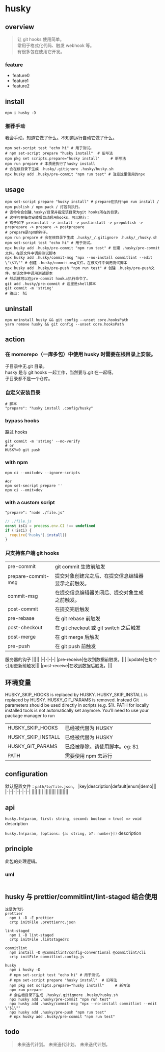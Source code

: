 # husky

## overview

> 让 git hooks 使用简单。  
> 常用于格式化代码、触发 webhook 等。  
> 有很多包在使用它开发。

### feature

- feature0
- feature1
- feature2

## install

`npm i husky -D`

### 推荐手动

我会手动。知道它做了什么。不知道运行自动它做了什么。

```shell
npm set-script test "echo hi" # 用于测试。
# npm set-script prepare "husky install"  # 旧写法
npm pkg set scripts.prepare="husky install"     # 新写法
npm run prepare # 本质是执行了husky install
# 会在根目录下生成 .husky/.gitignore .husky/husky.sh
npx husky add .husky/pre-commit "npm run test" # 注意这里使用的npx
```

## usage

```shell
npm set-script prepare "husky install" # prepare在执行npm run install / npm publish / npm pack / 打包前执行。
# 该命令会创建.husky/目录并指定该目录为git hooks所在的目录。
# 这样可在每次安装后自动启用hooks，可以执行：
# 钩子如下 preinstall -> install -> postinstall -> prepublish -> preprepare -> prepare -> postprepare
# prepare是npm的钩子。
npm run prepare # 会在根目录下生成 .husky/_/.gitignore .husky/_/husky.sh
npm set-script test "echo hi" # 用于测试。
npx husky add .husky/pre-commit "npm run test" # 创建 .husky/pre-commit文件。在该文件中调用测试脚本
npx husky add .husky/commit-msg "npx --no-install commitlint --edit \"\$1\"" # 创建 .husky/commit-msg文件。在该文件中调用测试脚本
npx husky add .husky/pre-push "npm run test" # 创建 .husky/pre-push文件。在该文件中调用测试脚本
# 然后就可以在pre-commit hook上执行命令了。
git add .husky/pre-commit # 这里是shell脚本
git commit -m 'string'
# 输出： hi
```

## uninstall

```shell
npm uninstall husky && git config --unset core.hooksPath
yarn remove husky && git config --unset core.hooksPath
```

## action

### 在 momorepo（一库多包）中使用 husky 时需要在根目录上安装。

子目录中无.git 目录。  
husky 是与 git hooks 一起工作，当然要与.git 在一起呀。  
子目录都不是一个仓库。

### 自定义安装目录

```shell
# 脚本
"prepare": "husky install .config/husky"
```

### bypass hooks

路过 hooks

```shell
git commit -m 'string' --no-verify
# or
HUSKY=0 git push
```

### with npm

```
npm ci --omit=dev --ignore-scripts

#or
npm set-secript prepare ''
npm ci --omit=dev
```

### with a custom script

```
"prepare": "node ./file.js"
```

```js
// ./file.js
const isCi = process.env.CI !== undefined
if (!isCi) {
  require('husky').install()
}
```

### 只支持客户端 git hooks

|                    |                                                    |     |     |
| ------------------ | -------------------------------------------------- | --- | --- |
| pre-commit         | git commit 生效前触发                              |     |     |
| prepare-commit-msg | 提交对象创建完之后、在提交信息编辑器显示之前触发。 |     |     |
| commit-msg         | 在提交信息编辑器关闭后、提交对象生成之前触发。     |     |     |
| post-commit        | 在提交完后触发                                     |     |     |
| pre-rebase         | 在 git rebase 前触发                               |     |     |
| post-checkout      | 在 git checkout 或 git switch 之后触发             |     |     |
| post-merge         | 在 git merge 后触发                                |     |     |
| pre-push           | 在 git push 前触发                                 |     |     |

服务器的钩子
|||||
|-|-|-|-|
|pre-receive|在收到数据前触发。|||
|update|在每个引用更新前触发|||
|post-receive|在收到数据后触发。|||

## 环境变量

HUSKY_SKIP_HOOKS is replaced by HUSKY.
HUSKY_SKIP_INSTALL is replaced by HUSKY.
HUSKY_GIT_PARAMS is removed. Instead Git parameters should be used directly in scripts (e.g. $1).
PATH for locally installed tools is not automatically set anymore. You'll need to use your package manager to run

|                    |                                |     |     |
| ------------------ | ------------------------------ | --- | --- |
| HUSKY_SKIP_HOOKS   | 已经被代替为 HUSKY             |     |     |
| HUSKY_SKIP_INSTALL | 已经被代替为 HUSKY             |     |     |
| HUSKY_GIT_PARAMS   | 已经被移除。请使用脚本。eg: $1 |     |     |
| PATH               | 需要使用 npm 去运行            |     |     |

## configuration

默认配置文件：`path/to/file.json`。
|key|description|default|enum|demo|||
|-|-|-|-|-|-|-|
||||||||
||||||||
||||||||

## api

`husky.fn(param, first: string, second: boolean = true) => void`
description

`husky.fn(param, [options: {a: string, b?: number}])`
description

## principle

此包的处理逻辑。

### uml

```

```

## husky 与 prettier/commitlint/lint-staged 结合使用

```
这是伪代码
prettier
  npm i -D -E prettier
  crtp initFile .prettierrc.json

lint-staged
  npm i -D lint-staged
  crtp initFile .lintstagedrc

commitlint
  npm install -D @commitlint/config-conventional @commitlint/cli
  crtp initFile commitlint.config.js

husky
  npm i husky -D
  # npm set-script test "echo hi" # 用于测试。
  # npm set-script prepare "husky install"  # 旧写法
  npm pkg set scripts.prepare="husky install"     # 新写法
  npm run prepare
  # 会在根目录下生成 .husky/.gitignore .husky/husky.sh
  npx husky add .husky/pre-commit "npm run test"
  npx husky add .husky/commit-msg "npx --no-install commitlint --edit \"$1\""
  npx husky add .husky/pre-push "npm run test"
  # npx husky add .husky/pre-commit "npm run test"
```

## todo

> 未来迭代计划。
> 未来迭代计划。
> 未来迭代计划。
